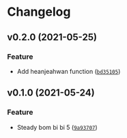 # Changelog

<!--next-version-placeholder-->

## v0.2.0 (2021-05-25)
### Feature
* Add heanjeahwan function ([`bd35105`](https://github.com/wk-tan/poetry-demo/commit/bd35105b4e8e30541846571e7dcb2d9a9de7ff3b))

## v0.1.0 (2021-05-24)
### Feature
* Steady bom bi bi 5 ([`9a93707`](https://github.com/wk-tan/poetry-demo/commit/9a9370722d7b7f8af07f15c78d3f4b81aef60105))
